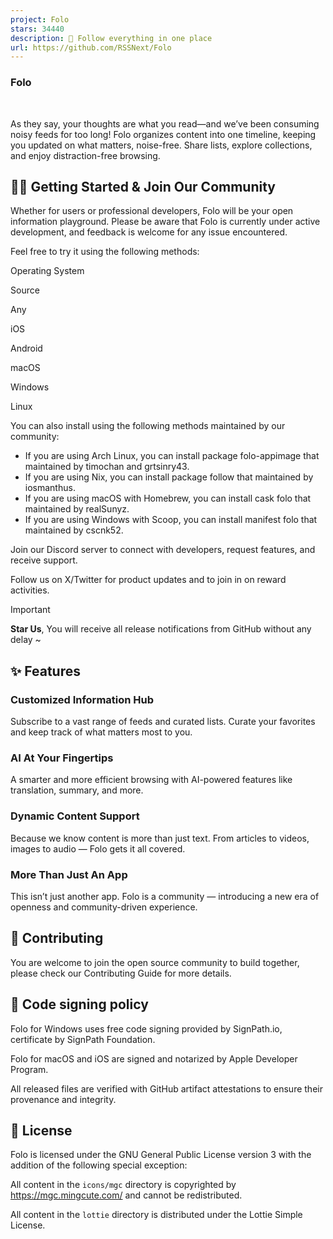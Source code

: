 ```yaml
---
project: Folo
stars: 34440
description: 🧡 Follow everything in one place
url: https://github.com/RSSNext/Folo
---
```


### Folo

     
  
  
  
  
  
  

As they say, your thoughts are what you read—and we’ve been consuming noisy feeds for too long! Folo organizes content into one timeline, keeping you updated on what matters, noise-free. Share lists, explore collections, and enjoy distraction-free browsing.

👋🏻 Getting Started & Join Our Community
-----------------------------------------

Whether for users or professional developers, Folo will be your open information playground. Please be aware that Folo is currently under active development, and feedback is welcome for any issue encountered.

Feel free to try it using the following methods:

Operating System

Source

Any

iOS

Android

macOS

Windows

Linux

You can also install using the following methods maintained by our community:

-   If you are using Arch Linux, you can install package folo-appimage that maintained by timochan and grtsinry43.
-   If you are using Nix, you can install package follow that maintained by iosmanthus.
-   If you are using macOS with Homebrew, you can install cask folo that maintained by realSunyz.
-   If you are using Windows with Scoop, you can install manifest folo that maintained by cscnk52.

Join our Discord server to connect with developers, request features, and receive support.

Follow us on X/Twitter for product updates and to join in on reward activities.

Important

**Star Us**, You will receive all release notifications from GitHub without any delay ~

✨ Features
----------

### Customized Information Hub

Subscribe to a vast range of feeds and curated lists. Curate your favorites and keep track of what matters most to you.

### AI At Your Fingertips

A smarter and more efficient browsing with AI-powered features like translation, summary, and more.

### Dynamic Content Support

Because we know content is more than just text. From articles to videos, images to audio — Folo gets it all covered.

### More Than Just An App

This isn’t just another app. Folo is a community — introducing a new era of openness and community-driven experience.

🤝 Contributing
---------------

You are welcome to join the open source community to build together, please check our Contributing Guide for more details.

🔏 Code signing policy
----------------------

Folo for Windows uses free code signing provided by SignPath.io, certificate by SignPath Foundation.

Folo for macOS and iOS are signed and notarized by Apple Developer Program.

All released files are verified with GitHub artifact attestations to ensure their provenance and integrity.

📝 License
----------

Folo is licensed under the GNU General Public License version 3 with the addition of the following special exception:

All content in the `icons/mgc` directory is copyrighted by https://mgc.mingcute.com/ and cannot be redistributed.

All content in the `lottie` directory is distributed under the Lottie Simple License.

